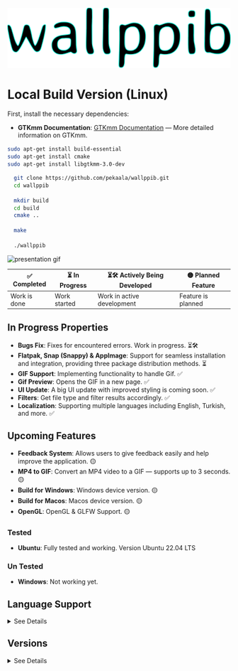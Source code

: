 ![Logo](https://raw.githubusercontent.com/pekaala/wallppib/6ab8329be185abf466c69699d1b765b87f1193ae/sc/logo_icon.svg)

# Local Build Version (Linux)

First, install the necessary dependencies:

- **GTKmm Documentation**: [GTKmm Documentation](https://www.gtk.org/docs/language-bindings/cpp) — More detailed information on GTKmm.

```bash
sudo apt-get install build-essential
sudo apt-get install cmake
sudo apt-get install libgtkmm-3.0-dev
```

```bash
  git clone https://github.com/pekaala/wallppib.git
  cd wallppib

  mkdir build
  cd build
  cmake ..

  make

  ./wallppib
```

<!--
## V1.1.1

### Features

- **Add Image**: Users can add new images.
- **Delete Image**: Images can be easily deleted.
- **Resize to 1920x1080**: Images are automatically resized to 1920x1080 resolution.
- **App Status**: Processing Indicator.
-->

![presentation gif](https://github.com/pekaala/wallppib/blob/main/screenshots/presentation/present.gif)

| ✅ Completed | ⏳ In Progress | ⏳🛠️ Actively Being Developed | 🟡 Planned Feature |
| ------------ | -------------- | ----------------------------- | ------------------ |
| Work is done | Work started   | Work in active development    | Feature is planned |

## In Progress Properties

- **Bugs Fix**: Fixes for encountered errors. Work in progress. ⏳🛠️
- **Flatpak, Snap (Snappy) & AppImage**: Support for seamless installation and integration, providing three package distribution methods. ⏳
- **GIF Support**: Implementing functionality to handle Gif. ✅
- **Gif Preview**: Opens the GIF in a new page. ✅
- **UI Update**: A big UI update with improved styling is coming soon. ✅
- **Filters**: Get file type and filter results accordingly. ✅
- **Localization**: Supporting multiple languages including English, Turkish, and more. ✅

## Upcoming Features

- **Feedback System**: Allows users to give feedback easily and help improve the application. 🟡
- **MP4 to GIF**: Convert an MP4 video to a GIF — supports up to 3 seconds. 🟡
- **Build for Windows**: Windows device version. 🟡
- **Build for Macos**: Macos device version. 🟡
- **OpenGL**: OpenGL & GLFW Support. 🟡

### Tested

- **Ubuntu**: Fully tested and working. Version Ubuntu 22.04 LTS

### Un Tested

- **Windows**: Not working yet.

## Language Support

<details>
  <summary>See Details</summary>

Translated with AI

- English [Help improve translation](https://github.com/pekaala/wallppib/blob/main/src/data/locales/en-US.json)
- French [Help improve translation](https://github.com/pekaala/wallppib/blob/main/src/data/locales/fr-FR.json)
- German [Help improve translation](https://github.com/pekaala/wallppib/blob/main/src/data/locales/de-DE.json)
- Spanish [Help improve translation](https://github.com/pekaala/wallppib/blob/main/src/data/locales/es-ES.json)
- Turkish [Help improve translation](https://github.com/pekaala/wallppib/blob/main/src/data/locales/tr-TR.json)
</details>

## Versions

<details>
  <summary>See Details</summary>

## 1.2.1

![Image 1 Description](https://raw.githubusercontent.com/pekaala/wallppib/refs/heads/main/screenshots/versions/1.2.1/one_img.png)

![Image 2 Description](https://raw.githubusercontent.com/pekaala/wallppib/refs/heads/main/screenshots/versions/1.2.1/two_img.png)

## 1.1.1

![Image 1 Description](https://raw.githubusercontent.com/pekaala/wallppib/refs/heads/main/screenshots/versions/1.1.1/1.png)

![Image 2 Description](https://raw.githubusercontent.com/pekaala/wallppib/refs/heads/main/screenshots/versions/1.1.1/2.png)

![Image 3 Description](https://raw.githubusercontent.com/pekaala/wallppib/refs/heads/main/screenshots/versions/1.1.1/3.png)

## 1.1.0

### Image 1

![Image 1 Description](https://github.com/pekaala/wallppib/blob/main/screenshots/versions/1.1.0/localizationwork.gif)

![Explore.](https://github.com/pekaala/wallppib/blob/main/screenshots/sc_explore.png)

![About.](https://github.com/pekaala/wallppib/blob/main/screenshots/sc_about.png)

</details>
